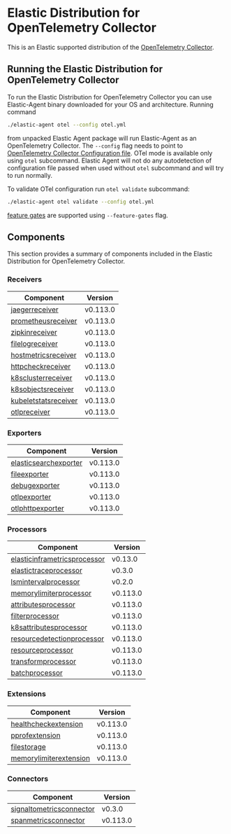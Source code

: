 # Elastic Distribution for OpenTelemetry Collector

This is an Elastic supported distribution of the [OpenTelemetry Collector](https://github.com/open-telemetry/opentelemetry-collector).

## Running the Elastic Distribution for OpenTelemetry Collector

To run the Elastic Distribution for OpenTelemetry Collector you can use Elastic-Agent binary downloaded for your OS and architecture.
Running command

```bash
./elastic-agent otel --config otel.yml
```

from unpacked Elastic Agent package will run Elastic-Agent as an OpenTelemetry Collector. The `--config` flag needs to point to [OpenTelemetry Collector Configuration file](https://opentelemetry.io/docs/collector/configuration/). OTel mode is available only using `otel` subcommand. Elastic Agent will not do any autodetection of configuration file passed when used without `otel` subcommand and will try to run normally.

To validate OTel configuration run `otel validate` subcommand:

```bash
./elastic-agent otel validate --config otel.yml
```

[feature gates](https://github.com/open-telemetry/opentelemetry-collector/blob/main/featuregate/README.md#controlling-gates) are supported using `--feature-gates` flag.

## Components

This section provides a summary of components included in the Elastic Distribution for OpenTelemetry Collector.

### Receivers

| Component | Version |
|---|---|
| [jaegerreceiver](https://github.com/open-telemetry/opentelemetry-collector-contrib/blob/receiver/jaegerreceiver/v0.113.0/receiver/jaegerreceiver/README.md) | v0.113.0 |
| [prometheusreceiver](https://github.com/open-telemetry/opentelemetry-collector-contrib/blob/receiver/prometheusreceiver/v0.113.0/receiver/prometheusreceiver/README.md) | v0.113.0 |
| [zipkinreceiver](https://github.com/open-telemetry/opentelemetry-collector-contrib/blob/receiver/zipkinreceiver/v0.113.0/receiver/zipkinreceiver/README.md) | v0.113.0 |
| [filelogreceiver](https://github.com/open-telemetry/opentelemetry-collector-contrib/blob/receiver/filelogreceiver/v0.113.0/receiver/filelogreceiver/README.md) | v0.113.0 |
| [hostmetricsreceiver](https://github.com/open-telemetry/opentelemetry-collector-contrib/blob/receiver/hostmetricsreceiver/v0.113.0/receiver/hostmetricsreceiver/README.md) | v0.113.0 |
| [httpcheckreceiver](https://github.com/open-telemetry/opentelemetry-collector-contrib/blob/receiver/httpcheckreceiver/v0.113.0/receiver/httpcheckreceiver/README.md) | v0.113.0 |
| [k8sclusterreceiver](https://github.com/open-telemetry/opentelemetry-collector-contrib/blob/receiver/k8sclusterreceiver/v0.113.0/receiver/k8sclusterreceiver/README.md) | v0.113.0 |
| [k8sobjectsreceiver](https://github.com/open-telemetry/opentelemetry-collector-contrib/blob/receiver/k8sobjectsreceiver/v0.113.0/receiver/k8sobjectsreceiver/README.md) | v0.113.0 |
| [kubeletstatsreceiver](https://github.com/open-telemetry/opentelemetry-collector-contrib/blob/receiver/kubeletstatsreceiver/v0.113.0/receiver/kubeletstatsreceiver/README.md) | v0.113.0 |
| [otlpreceiver](https://github.com/open-telemetry/opentelemetry-collector/blob/receiver/otlpreceiver/v0.113.0/receiver/otlpreceiver/README.md) | v0.113.0 |

### Exporters

| Component | Version |
|---|---|
| [elasticsearchexporter](https://github.com/open-telemetry/opentelemetry-collector-contrib/blob/exporter/elasticsearchexporter/v0.113.0/exporter/elasticsearchexporter/README.md) | v0.113.0 |
| [fileexporter](https://github.com/open-telemetry/opentelemetry-collector-contrib/blob/exporter/fileexporter/v0.113.0/exporter/fileexporter/README.md) | v0.113.0 |
| [debugexporter](https://github.com/open-telemetry/opentelemetry-collector/blob/exporter/debugexporter/v0.113.0/exporter/debugexporter/README.md) | v0.113.0 |
| [otlpexporter](https://github.com/open-telemetry/opentelemetry-collector/blob/exporter/otlpexporter/v0.113.0/exporter/otlpexporter/README.md) | v0.113.0 |
| [otlphttpexporter](https://github.com/open-telemetry/opentelemetry-collector/blob/exporter/otlphttpexporter/v0.113.0/exporter/otlphttpexporter/README.md) | v0.113.0 |

### Processors

| Component | Version |
|---|---|
| [elasticinframetricsprocessor](https://github.com/elastic/opentelemetry-collector-components/blob/processor/elasticinframetricsprocessor/v0.13.0/processor/elasticinframetricsprocessor/README.md) | v0.13.0 |
| [elastictraceprocessor](https://github.com/elastic/opentelemetry-collector-components/blob/processor/elastictraceprocessor/v0.3.0/processor/elastictraceprocessor/README.md) | v0.3.0 |
| [lsmintervalprocessor](https://github.com/elastic/opentelemetry-collector-components/blob/processor/lsmintervalprocessor/v0.2.0/processor/lsmintervalprocessor/README.md) | v0.2.0 |
| [memorylimiterprocessor](https://github.com/open-telemetry/opentelemetry-collector/blob/processor/memorylimiterprocessor/v0.113.0/processor/memorylimiterprocessor/README.md) | v0.113.0 |
| [attributesprocessor](https://github.com/open-telemetry/opentelemetry-collector-contrib/blob/processor/attributesprocessor/v0.113.0/processor/attributesprocessor/README.md) | v0.113.0 |
| [filterprocessor](https://github.com/open-telemetry/opentelemetry-collector-contrib/blob/processor/filterprocessor/v0.113.0/processor/filterprocessor/README.md) | v0.113.0 |
| [k8sattributesprocessor](https://github.com/open-telemetry/opentelemetry-collector-contrib/blob/processor/k8sattributesprocessor/v0.113.0/processor/k8sattributesprocessor/README.md) | v0.113.0 |
| [resourcedetectionprocessor](https://github.com/open-telemetry/opentelemetry-collector-contrib/blob/processor/resourcedetectionprocessor/v0.113.0/processor/resourcedetectionprocessor/README.md) | v0.113.0 |
| [resourceprocessor](https://github.com/open-telemetry/opentelemetry-collector-contrib/blob/processor/resourceprocessor/v0.113.0/processor/resourceprocessor/README.md) | v0.113.0 |
| [transformprocessor](https://github.com/open-telemetry/opentelemetry-collector-contrib/blob/processor/transformprocessor/v0.113.0/processor/transformprocessor/README.md) | v0.113.0 |
| [batchprocessor](https://github.com/open-telemetry/opentelemetry-collector/blob/processor/batchprocessor/v0.113.0/processor/batchprocessor/README.md) | v0.113.0 |

### Extensions

| Component | Version |
|---|---|
| [healthcheckextension](https://github.com/open-telemetry/opentelemetry-collector-contrib/blob/extension/healthcheckextension/v0.113.0/extension/healthcheckextension/README.md) | v0.113.0 |
| [pprofextension](https://github.com/open-telemetry/opentelemetry-collector-contrib/blob/extension/pprofextension/v0.113.0/extension/pprofextension/README.md) | v0.113.0 |
| [filestorage](https://github.com/open-telemetry/opentelemetry-collector-contrib/blob/extension/storage/filestorage/v0.113.0/extension/storage/filestorage/README.md) | v0.113.0 |
| [memorylimiterextension](https://github.com/open-telemetry/opentelemetry-collector/blob/extension/memorylimiterextension/v0.113.0/extension/memorylimiterextension/README.md) | v0.113.0 |

### Connectors

| Component | Version |
|---|---|
| [signaltometricsconnector](https://github.com/elastic/opentelemetry-collector-components/blob/connector/signaltometricsconnector/v0.3.0/connector/signaltometricsconnector/README.md) | v0.3.0 |
| [spanmetricsconnector](https://github.com/open-telemetry/opentelemetry-collector-contrib/blob/connector/spanmetricsconnector/v0.113.0/connector/spanmetricsconnector/README.md) | v0.113.0 |
